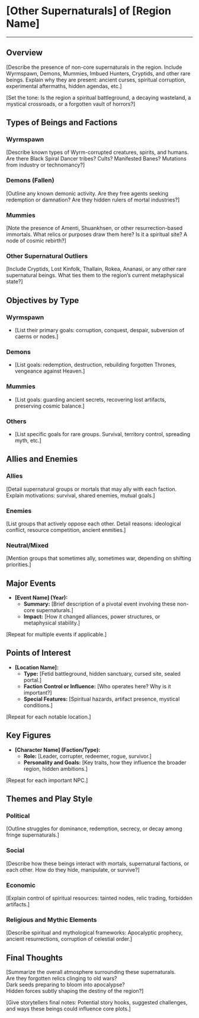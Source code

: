 # [Other Supernaturals] of [Region Name]

---

## Overview

[Describe the presence of non-core supernaturals in the region. Include Wyrmspawn, Demons, Mummies, Imbued Hunters, Cryptids, and other rare beings. Explain why they are present: ancient curses, spiritual corruption, experimental aftermaths, hidden agendas, etc.]

[Set the tone: Is the region a spiritual battleground, a decaying wasteland, a mystical crossroads, or a forgotten vault of horrors?]

## Types of Beings and Factions

### Wyrmspawn
[Describe known types of Wyrm-corrupted creatures, spirits, and humans. Are there Black Spiral Dancer tribes? Cults? Manifested Banes? Mutations from industry or technomancy?]

### Demons (Fallen)
[Outline any known demonic activity. Are they free agents seeking redemption or damnation? Are they hidden rulers of mortal industries?]

### Mummies
[Note the presence of Amenti, Shuankhsen, or other resurrection-based immortals. What relics or purposes draw them here? Is it a spiritual site? A node of cosmic rebirth?]

### Other Supernatural Outliers
[Include Cryptids, Lost Kinfolk, Thallain, Rokea, Ananasi, or any other rare supernatural beings. What ties them to the region’s current metaphysical state?]

## Objectives by Type

### Wyrmspawn
- [List their primary goals: corruption, conquest, despair, subversion of caerns or nodes.]

### Demons
- [List goals: redemption, destruction, rebuilding forgotten Thrones, vengeance against Heaven.]

### Mummies
- [List goals: guarding ancient secrets, recovering lost artifacts, preserving cosmic balance.]

### Others
- [List specific goals for rare groups. Survival, territory control, spreading myth, etc.]

## Allies and Enemies

### Allies
[Detail supernatural groups or mortals that may ally with each faction. Explain motivations: survival, shared enemies, mutual goals.]

### Enemies
[List groups that actively oppose each other. Detail reasons: ideological conflict, resource competition, ancient enmities.]

### Neutral/Mixed
[Mention groups that sometimes ally, sometimes war, depending on shifting priorities.]

## Major Events

- **[Event Name] (Year):**
  - **Summary:** [Brief description of a pivotal event involving these non-core supernaturals.]
  - **Impact:** [How it changed alliances, power structures, or metaphysical stability.]

[Repeat for multiple events if applicable.]

## Points of Interest

- **[Location Name]:**
  - **Type:** [Fetid battleground, hidden sanctuary, cursed site, sealed portal.]
  - **Faction Control or Influence:** [Who operates here? Why is it important?]
  - **Special Features:** [Spiritual hazards, artifact presence, mystical conditions.]

[Repeat for each notable location.]

## Key Figures

- **[Character Name] (Faction/Type):**
  - **Role:** [Leader, corrupter, redeemer, rogue, survivor.]
  - **Personality and Goals:** [Key traits, how they influence the broader region, hidden ambitions.]

[Repeat for each important NPC.]

## Themes and Play Style

### Political
[Outline struggles for dominance, redemption, secrecy, or decay among fringe supernaturals.]

### Social
[Describe how these beings interact with mortals, supernatural factions, or each other. How do they hide, manipulate, or survive?]

### Economic
[Explain control of spiritual resources: tainted nodes, relic trading, forbidden artifacts.]

### Religious and Mythic Elements
[Describe spiritual and mythological frameworks: Apocalyptic prophecy, ancient resurrections, corruption of celestial order.]

## Final Thoughts

[Summarize the overall atmosphere surrounding these supernaturals.  
Are they forgotten relics clinging to old wars?  
Dark seeds preparing to bloom into apocalypse?  
Hidden forces subtly shaping the destiny of the region?]

[Give storytellers final notes: Potential story hooks, suggested challenges, and ways these beings could influence core plots.]